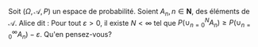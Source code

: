 Soit $(\Omega, \mathscr{A}, P)$ un espace de probabilité. Soient $A_{n}, n \in \mathbf{N}$, des éléments de $\mathscr{A}$. Alice dit : Pour tout $\varepsilon>0$, il existe $N<\infty$ tel que $P\left(\cup_{n=0}^{N} A_{n}\right) \geqslant P\left(\cup_{n=0}^{\infty} A_{n}\right)-\varepsilon$. Qu'en pensez-vous?
